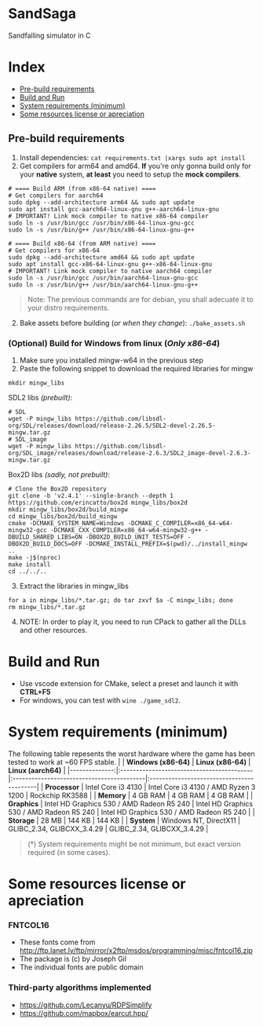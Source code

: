 # SandSaga
Sandfalling simulator in C

# Index
- [Pre-build requirements](#pre-build-requirements)
- [Build and Run](#build-and-run)
- [System requirements (minimum)](#system-requirements-minimum)
- [Some resources license or apreciation](#some-resources-license-or-apreciation)


## Pre-build requirements
1. Install dependencies: `cat requirements.txt |xargs sudo apt install`
2. Get compilers for arm64 and amd64. **If** you're only gonna build only for your **native** system, **at least** you need to setup the **mock compilers**.
```
# ==== Build ARM (from x86-64 native) ====
# Get compilers for aarch64
sudo dpkg --add-architecture arm64 && sudo apt update
sudo apt install gcc-aarch64-linux-gnu g++-aarch64-linux-gnu
# IMPORTANT! Link mock compiler to native x86-64 compiler
sudo ln -s /usr/bin/gcc /usr/bin/x86-64-linux-gnu-gcc
sudo ln -s /usr/bin/g++ /usr/bin/x86-64-linux-gnu-g++
```
```
# ==== Build x86-64 (from ARM native) ====
# Get compilers for x86-64
sudo dpkg --add-architecture amd64 && sudo apt update
sudo apt install gcc-x86-64-linux-gnu g++-x86-64-linux-gnu
# IMPORTANT! Link mock compiler to native aarch64 compiler
sudo ln -s /usr/bin/gcc /usr/bin/aarch64-linux-gnu-gcc
sudo ln -s /usr/bin/g++ /usr/bin/aarch64-linux-gnu-g++
```
> Note: The previous commands are for debian, you shall adecuate it to your distro requirements.
2. Bake assets before building (*or when they change*): `./bake_assets.sh`

### (Optional) Build for Windows from linux (*Only x86-64*)
1. Make sure you installed mingw-w64 in the previous step
2. Paste the following snippet to download the required libraries for mingw
```
mkdir mingw_libs
```
SDL2 libs *(prebuilt)*:
```
# SDL
wget -P mingw_libs https://github.com/libsdl-org/SDL/releases/download/release-2.26.5/SDL2-devel-2.26.5-mingw.tar.gz
# SDL_image
wget -P mingw_libs https://github.com/libsdl-org/SDL_image/releases/download/release-2.6.3/SDL2_image-devel-2.6.3-mingw.tar.gz
```
Box2D libs *(sadly, not prebuilt)*:
```
# Clone the Box2D repository
git clone -b 'v2.4.1' --single-branch --depth 1 https://github.com/erincatto/box2d mingw_libs/box2d
mkdir mingw_libs/box2d/build_mingw
cd mingw_libs/box2d/build_mingw
cmake -DCMAKE_SYSTEM_NAME=Windows -DCMAKE_C_COMPILER=x86_64-w64-mingw32-gcc -DCMAKE_CXX_COMPILER=x86_64-w64-mingw32-g++ -DBUILD_SHARED_LIBS=ON -DBOX2D_BUILD_UNIT_TESTS=OFF -DBOX2D_BUILD_DOCS=OFF -DCMAKE_INSTALL_PREFIX=$(pwd)/../install_mingw ..
make -j$(nproc)
make install
cd ../../..
```
3. Extract the libraries in mingw_libs
```
for a in mingw_libs/*.tar.gz; do tar zxvf $a -C mingw_libs; done
rm mingw_libs/*.tar.gz
```
4. NOTE: In order to play it, you need to run CPack to gather all the DLLs and other resources.

# Build and Run
- Use vscode extension for CMake, select a preset and launch it with **CTRL+F5**
- For windows, you can test with `wine ./game_sdl2`.

# System requirements (minimum)
The following table repesents the worst hardware where the game has been tested to work at ~60 FPS stable.
|               |            **Windows (x86-64)**           |             **Linux (x86-64)**            |            **Linux (aarch64)**            |
|--------------:|:------------------------------------------|:------------------------------------------|:------------------------------------------|
| **Processor** | Intel Core i3 4130                        | Intel Core i3 4130 / AMD Ryzen 3 1200     | Rockchip RK3588                           |
|    **Memory** | 4 GB RAM                                  | 4 GB RAM                                  | 4 GB RAM                                  |
|  **Graphics** | Intel HD Graphics 530 / AMD Radeon R5 240 | Intel HD Graphics 530 / AMD Radeon R5 240 | Intel HD Graphics 530 / AMD Radeon R5 240 |
|   **Storage** | 28 MB                                     | 144 KB                                    | 144 KB                                    |
|    **System** | Windows NT, DirectX11                     | GLIBC_2.34, GLIBCXX_3.4.29                | GLIBC_2.34, GLIBCXX_3.4.29                |
> (*) System requirements might be not minimum, but exact version required (in some cases).

# Some resources license or apreciation
### FNTCOL16
- These fonts come from http://ftp.lanet.lv/ftp/mirror/x2ftp/msdos/programming/misc/fntcol16.zip
- The package is (c) by Joseph Gil
- The individual fonts are public domain
### Third-party algorithms implemented
- https://github.com/Lecanyu/RDPSimplify
- https://github.com/mapbox/earcut.hpp/

